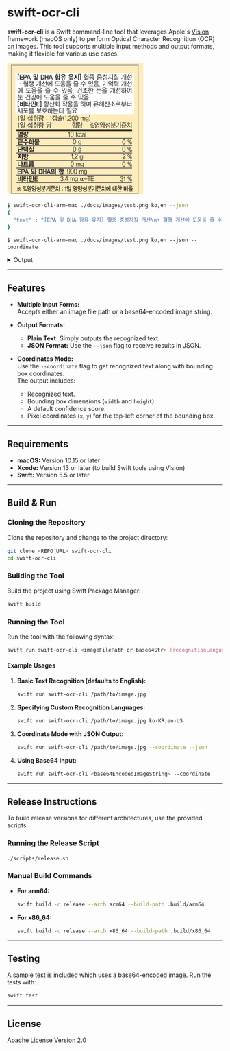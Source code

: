 # swift-ocr-cli

**swift-ocr-cli** is a Swift command-line tool that leverages Apple's [Vision](https://developer.apple.com/documentation/vision) framework (macOS only) to perform Optical Character Recognition (OCR) on images. This tool supports multiple input methods and output formats, making it flexible for various use cases.


![](./docs/images/test.png)

```bash
$ swift-ocr-cli-arm-mac ./docs/images/test.png ko,en --json
{
  "text" : "[EPA 및 DHA 함유 유지] 혈중 중성지질 개선\n• 혈행 개선에 도움을 줄 수 있음, 기억력 개선\n에 동장에 도수 있 수 건조한 눈을 개선하여\n[비타민트 항산화 작용을 하여 유해산소로부터\n세포를 보호하는데 필요\n1일 섭취량 : 1캡슐(1,200 mg)\n1일 섭취량 당\n함량\n%영양성분기준치\n열량\n10 kcal\n탄수화물\n0 g\n단백질\n지방\n0 g\n1.2 g\n나트륨\n0 mg\nEPA 와 DHA의 합 900 mg\n비타민E\n3.4 mg a-TE\n0 %\n0 %\n2%\n0 %\n31 %\n※ %영양성분기준치 : 1일 영양성분기준치에 대한 비율"
}
```

```
$ swift-ocr-cli-arm-mac ./docs/images/test.png ko,en --json --coordinate
```

<details>
<summary>Output</summary>

```json
{
  "text" : "[EPA 및 DHA 함유 유지] 혈중 중성지질 개선\n• 혈행 개선에 도움을 줄 수 있음, 기억력 개선\n에 동장에 도수 있 수 건조한 눈을 개선하여\n[비타민트 항산화 작용을 하여 유해산소로부터\n세포를 보호하는데 필요\n1일 섭취량 : 1캡슐(1,200 mg)\n1일 섭취량 당\n함량\n%영양성분기준치\n열량\n10 kcal\n탄수화물\n0 g\n단백질\n지방\n0 g\n1.2 g\n나트륨\n0 mg\nEPA 와 DHA의 합 900 mg\n비타민E\n3.4 mg a-TE\n0 %\n0 %\n2%\n0 %\n31 %\n※ %영양성분기준치 : 1일 영양성분기준치에 대한 비율",
  "results" : [
    {
      "confidence" : 0.90000000000000002,
      "height" : 13.500000000000004,
      "text" : "[EPA 및 DHA 함유 유지] 혈중 중성지질 개선",
      "width" : 205.5,
      "coordinate" : {
        "y" : 18.000000104999991,
        "x" : 13.499997945000032
      }
    },
    {
      "confidence" : 0.90000000000000002,
      "coordinate" : {
        "y" : 31.50000007500001,
        "x" : 17.999997506250068
      },
      "text" : "• 혈행 개선에 도움을 줄 수 있음, 기억력 개선",
      "width" : 199.5,
      "height" : 11.999999999999982
    },
    {
      "confidence" : 0.90000000000000002,
      "width" : 205.875,
      "text" : "에 동장에 도수 있 수 건조한 눈을 개선하여",
      "height" : 27.000000000000007,
      "coordinate" : {
        "y" : 38.999999774999999,
        "x" : 17.999999774999992
      }
    },
    {
      "coordinate" : {
        "x" : 15.000001457142845,
        "y" : 65.999999924999997
      },
      "text" : "[비타민트 항산화 작용을 하여 유해산소로부터",
      "height" : 13.500000000000004,
      "width" : 204,
      "confidence" : 0.90000000000000002
    },
    {
      "confidence" : 0.90000000000000002,
      "coordinate" : {
        "x" : 16.50000043124999,
        "y" : 78.000000168750006
      },
      "width" : 106.5,
      "text" : "세포를 보호하는데 필요",
      "height" : 13.500000000000004
    },
    {
      "confidence" : 0.90000000000000002,
      "coordinate" : {
        "x" : 15.000001229999976,
        "y" : 91.500000135000022
      },
      "text" : "1일 섭취량 : 1캡슐(1,200 mg)",
      "height" : 13.499999999999977,
      "width" : 132
    },
    {
      "height" : 14.144134998321526,
      "confidence" : 0.90000000000000002,
      "text" : "1일 섭취량 당",
      "coordinate" : {
        "y" : 102.42793259372162,
        "x" : 14.813497974876295
      },
      "width" : 63.373003005981438
    },
    {
      "width" : 22.500000000000007,
      "coordinate" : {
        "y" : 101.99999986875002,
        "x" : 112.50000028124998
      },
      "height" : 13.500000000000004,
      "confidence" : 0.90000000000000002,
      "text" : "함량"
    },
    {
      "confidence" : 0.90000000000000002,
      "height" : 12.000000000000009,
      "coordinate" : {
        "y" : 103.5000000642857,
        "x" : 142.49999945357143
      },
      "text" : "%영양성분기준치",
      "width" : 76.500000000000014
    },
    {
      "text" : "열량",
      "height" : 13.500000000000004,
      "width" : 24,
      "coordinate" : {
        "y" : 120.00000013499999,
        "x" : 14.999999970000005
      },
      "confidence" : 0.90000000000000002
    },
    {
      "text" : "10 kcal",
      "coordinate" : {
        "x" : 104.99999942500003,
        "y" : 120.00000002499999
      },
      "height" : 10.499999999999988,
      "width" : 34.499999999999993,
      "confidence" : 0.90000000000000002
    },
    {
      "confidence" : 0.90000000000000002,
      "height" : 13.500000000000004,
      "coordinate" : {
        "x" : 16.499999710714292,
        "y" : 132.00000007499997
      },
      "width" : 40.5,
      "text" : "탄수화물"
    },
    {
      "height" : 10.499999999999988,
      "confidence" : 0.90000000000000002,
      "text" : "0 g",
      "coordinate" : {
        "x" : 114.00000029999998,
        "y" : 133.49999997500001
      },
      "width" : 18.000000000000011
    },
    {
      "width" : 31.499999999999993,
      "coordinate" : {
        "x" : 16.500000314999994,
        "y" : 145.499999925
      },
      "height" : 13.500000000000004,
      "text" : "단백질",
      "confidence" : 0.90000000000000002
    },
    {
      "text" : "지방",
      "height" : 14.999999999999998,
      "confidence" : 0.90000000000000002,
      "width" : 22.5,
      "coordinate" : {
        "x" : 14.999999835000002,
        "y" : 157.49999985000002
      }
    },
    {
      "width" : 18.000000000000011,
      "coordinate" : {
        "y" : 145.49999994999999,
        "x" : 114.00000029999998
      },
      "height" : 12.000000000000009,
      "text" : "0 g",
      "confidence" : 0.90000000000000002
    },
    {
      "text" : "1.2 g",
      "width" : 25.500000000000007,
      "coordinate" : {
        "x" : 109.50000025499999,
        "y" : 158.99999995500002
      },
      "height" : 13.500000000000004,
      "confidence" : 0.90000000000000002
    },
    {
      "height" : 13.500000000000004,
      "confidence" : 0.90000000000000002,
      "text" : "나트륨",
      "coordinate" : {
        "x" : 14.999999725000004,
        "y" : 171.00000006249999
      },
      "width" : 33
    },
    {
      "coordinate" : {
        "x" : 111.00000019999999,
        "y" : 172.49999993750004
      },
      "text" : "0 mg",
      "confidence" : 0.90000000000000002,
      "width" : 24.000000000000007,
      "height" : 10.499999999999988
    },
    {
      "text" : "EPA 와 DHA의 합 900 mg",
      "coordinate" : {
        "y" : 182.99999985000002,
        "x" : 15.000000239999999
      },
      "width" : 126,
      "height" : 14.999999999999998,
      "confidence" : 0.90000000000000002
    },
    {
      "text" : "비타민E",
      "width" : 39,
      "height" : 13.499999999999977,
      "confidence" : 0.90000000000000002,
      "coordinate" : {
        "x" : 16.500000324999995,
        "y" : 196.49999993749998
      }
    },
    {
      "height" : 14.424535274505601,
      "coordinate" : {
        "y" : 196.03773258809812,
        "x" : 92.901844003049078
      },
      "text" : "3.4 mg a-TE",
      "width" : 61.69631195068358,
      "confidence" : 0.90000000000000002
    },
    {
      "height" : 13.500000000000004,
      "text" : "0 %",
      "width" : 20.999999999999996,
      "coordinate" : {
        "x" : 199.50000026250001,
        "y" : 131.99999990625
      },
      "confidence" : 0.90000000000000002
    },
    {
      "text" : "0 %",
      "coordinate" : {
        "y" : 145.500000075,
        "x" : 199.49999983750001
      },
      "height" : 12.000000000000009,
      "confidence" : 0.90000000000000002,
      "width" : 19.499999999999996
    },
    {
      "text" : "2%",
      "width" : 20.999999999999996,
      "coordinate" : {
        "x" : 199.50000021,
        "y" : 157.49999992499997
      },
      "confidence" : 0.90000000000000002,
      "height" : 13.500000000000004
    },
    {
      "text" : "0 %",
      "height" : 13.500000000000004,
      "width" : 20.999999999999996,
      "confidence" : 0.90000000000000002,
      "coordinate" : {
        "x" : 199.50000026250001,
        "y" : 170.99999990625003
      }
    },
    {
      "confidence" : 0.90000000000000002,
      "text" : "31 %",
      "height" : 15.000000000000023,
      "width" : 25.499999999999993,
      "coordinate" : {
        "y" : 196.50000018749998,
        "x" : 195.00000028125001
      }
    },
    {
      "text" : "※ %영양성분기준치 : 1일 영양성분기준치에 대한 비율",
      "width" : 205.5,
      "confidence" : 0.90000000000000002,
      "height" : 14.999999999999998,
      "coordinate" : {
        "x" : 15.000000581249971,
        "y" : 212.99999981250002
      }
    }
  ]
}
```

</details>


---

## Features

- **Multiple Input Forms:**  
  Accepts either an image file path or a base64-encoded image string.

- **Output Formats:**  
  - **Plain Text:** Simply outputs the recognized text.  
  - **JSON Format:** Use the `--json` flag to receive results in JSON.

- **Coordinates Mode:**  
  Use the `--coordinate` flag to get recognized text along with bounding box coordinates.  
  The output includes:
  - Recognized text.
  - Bounding box dimensions (`width` and `height`).
  - A default confidence score.
  - Pixel coordinates (`x`, `y`) for the top-left corner of the bounding box.

---

## Requirements

- **macOS:** Version 10.15 or later
- **Xcode:** Version 13 or later (to build Swift tools using Vision)
- **Swift:** Version 5.5 or later

---

## Build & Run

### Cloning the Repository

Clone the repository and change to the project directory:

```bash
git clone <REPO_URL> swift-ocr-cli
cd swift-ocr-cli
```

### Building the Tool

Build the project using Swift Package Manager:

```bash
swift build
```

### Running the Tool

Run the tool with the following syntax:

```bash
swift run swift-ocr-cli <imageFilePath or base64Str> [recognitionLanguages] [--coordinate] [--json]
```

#### Example Usages

1. **Basic Text Recognition (defaults to English):**

    ```bash
    swift run swift-ocr-cli /path/to/image.jpg
    ```

2. **Specifying Custom Recognition Languages:**

    ```bash
    swift run swift-ocr-cli /path/to/image.jpg ko-KR,en-US
    ```

3. **Coordinate Mode with JSON Output:**

    ```bash
    swift run swift-ocr-cli /path/to/image.jpg --coordinate --json
    ```

4. **Using Base64 Input:**

    ```bash
    swift run swift-ocr-cli <base64EncodedImageString> --coordinate
    ```

---

## Release Instructions

To build release versions for different architectures, use the provided scripts.

### Running the Release Script

```bash
./scripts/release.sh
```

### Manual Build Commands

- **For arm64:**

    ```bash
    swift build -c release --arch arm64 --build-path .build/arm64
    ```

- **For x86_64:**

    ```bash
    swift build -c release --arch x86_64 --build-path .build/x86_64
    ```

---

## Testing

A sample test is included which uses a base64-encoded image. Run the tests with:

```bash
swift test
```

---

## License

[Apache License Version 2.0](./LICENSE)

